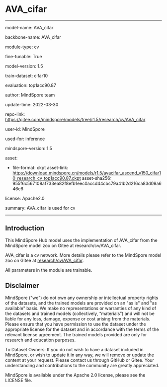 # AVA_cifar

---

model-name: AVA_cifar

backbone-name: AVA_cifar

module-type: cv

fine-tunable: True

model-version: 1.5

train-dataset: cifar10

evaluation: top1acc90.87

author: MindSpore team

update-time: 2022-03-30

repo-link: <https://gitee.com/mindspore/models/tree/r1.5/research/cv/AVA_cifar>

user-id: MindSpore

used-for: inference

mindspore-version: 1.5

asset:

-
    file-format: ckpt
    asset-link: <https://download.mindspore.cn/models/r1.5/avacifar_ascend_v150_cifar10_research_cv_top1acc90.87.ckpt>
    asset-sha256: 955f6c567108af733ea82f8efb1eec0accd44cbc79a41b2d216ca83d09a646c6

license: Apache2.0

summary: AVA_cifar is used for cv

---

## Introduction

This MindSpore Hub model uses the implementation of AVA_cifar from the MindSpore model zoo on Gitee at research/cv/AVA_cifar.

AVA_cifar is a cv network. More details please refer to the MindSpore model zoo on Gitee at [research/cv/AVA_cifar](https://gitee.com/mindspore/models/blob/r1.5/research/cv/AVA_cifar/README.md).

All parameters in the module are trainable.

## Disclaimer

MindSpore ("we") do not own any ownership or intellectual property rights of the datasets, and the trained models are provided on an "as is" and "as available" basis. We make no representations or warranties of any kind of the datasets and trained models (collectively, “materials”) and will not be liable for any loss, damage, expense or cost arising from the materials. Please ensure that you have permission to use the dataset under the appropriate license for the dataset and in accordance with the terms of the relevant license agreement. The trained models provided are only for research and education purposes.

To Dataset Owners: If you do not wish to have a dataset included in MindSpore, or wish to update it in any way, we will remove or update the content at your request. Please contact us through GitHub or Gitee. Your understanding and contributions to the community are greatly appreciated.

MindSpore is available under the Apache 2.0 license, please see the LICENSE file.
